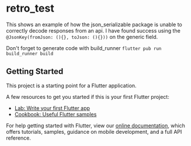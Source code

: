 # retro_test

This shows an example of how the json_serializable package is unable to correctly decode responses from an api. I have found success using the `@JsonKey(fromJson: (){}, toJson: (){}))` on the generic field.

Don't forget to generate code with build_runner `flutter pub run build_runner build`

## Getting Started

This project is a starting point for a Flutter application.

A few resources to get you started if this is your first Flutter project:

- [Lab: Write your first Flutter app](https://flutter.dev/docs/get-started/codelab)
- [Cookbook: Useful Flutter samples](https://flutter.dev/docs/cookbook)

For help getting started with Flutter, view our
[online documentation](https://flutter.dev/docs), which offers tutorials,
samples, guidance on mobile development, and a full API reference.
